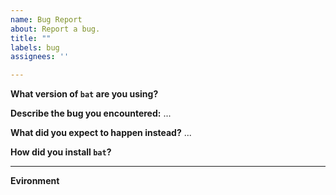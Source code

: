 ```yaml
---
name: Bug Report
about: Report a bug.
title: ""
labels: bug
assignees: ''

---
```


<!--
Hey there, thanks for creating an issue! 

In order to reproduce your issue, please add some information about the environment
in which you're running bat at the bottom of the report.

Linux and MacOS:
  Paste the output of https://github.com/sharkdp/bat/blob/master/diagnostics/info.sh

Windows:
  Add your Windows Version (e.g. "Windows 10 1908")
-->

**What version of `bat` are you using?**
<!-- Output of `bat --version` -->

**Describe the bug you encountered:**
...

**What did you expect to happen instead?**
...

**How did you install `bat`?**
<!-- apt-get, homebrew, GitHub release, etc. -->

---

**Evironment**
<!-- Diagnostic information -->

